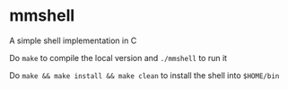 # mmshell
A simple shell implementation in C

Do `make` to compile the local version and `./mmshell` to run it

Do `make && make install && make clean` to install the shell into `$HOME/bin`
